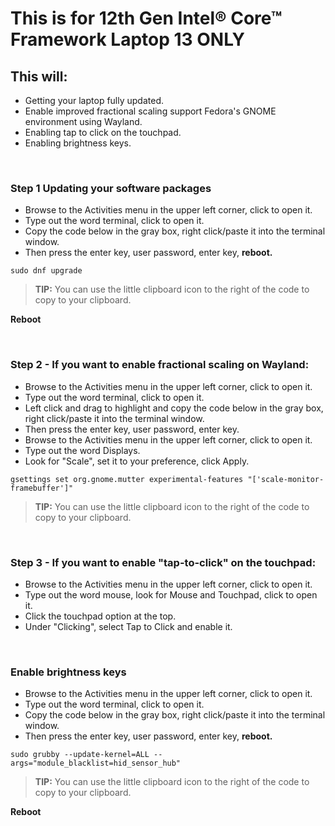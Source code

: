 # This is for 12th Gen Intel® Core™ Framework Laptop 13 ONLY


## This will:

- Getting  your laptop fully updated.
- Enable improved fractional scaling support Fedora's GNOME environment using Wayland.
- Enabling tap to click on the touchpad.
- Enabling brightness keys.

&nbsp;
&nbsp;
&nbsp;


### Step 1 Updating your software packages

- Browse to the Activities menu in the upper left corner, click to open it.
- Type out the word terminal, click to open it.
- Copy the code below in the gray box, right click/paste it into the terminal window.
- Then press the enter key, user password, enter key, **reboot.**


```
sudo dnf upgrade
```
> **TIP:** You can use the little clipboard icon to the right of the code to copy to your clipboard.


**Reboot**

&nbsp;
&nbsp;
&nbsp;

### Step 2 - If you want to enable fractional scaling on Wayland:

- Browse to the Activities menu in the upper left corner, click to open it.
- Type out the word terminal, click to open it.
- Left click and drag to highlight and copy the code below in the gray box, right click/paste it into the terminal window.
- Then press the enter key, user password, enter key.
- Browse to the Activities menu in the upper left corner, click to open it.
- Type out the word Displays.
- Look for "Scale", set it to your preference, click Apply.


```
gsettings set org.gnome.mutter experimental-features "['scale-monitor-framebuffer']"
```
> **TIP:** You can use the little clipboard icon to the right of the code to copy to your clipboard.

&nbsp;
&nbsp;
&nbsp;

### Step 3 -  If you want to enable "tap-to-click" on the touchpad:

- Browse to the Activities menu in the upper left corner, click to open it.
- Type out the word mouse, look for Mouse and Touchpad, click to open it.
- Click the touchpad option at the top.
- Under "Clicking", select Tap to Click and enable it.
  
&nbsp;
&nbsp;
&nbsp;

### Enable brightness keys

- Browse to the Activities menu in the upper left corner, click to open it.
- Type out the word terminal, click to open it.
- Copy the code below in the gray box, right click/paste it into the terminal window.
- Then press the enter key, user password, enter key, **reboot.**


```
sudo grubby --update-kernel=ALL --args="module_blacklist=hid_sensor_hub"
```
> **TIP:** You can use the little clipboard icon to the right of the code to copy to your clipboard.


**Reboot**

&nbsp;
&nbsp;
&nbsp;
